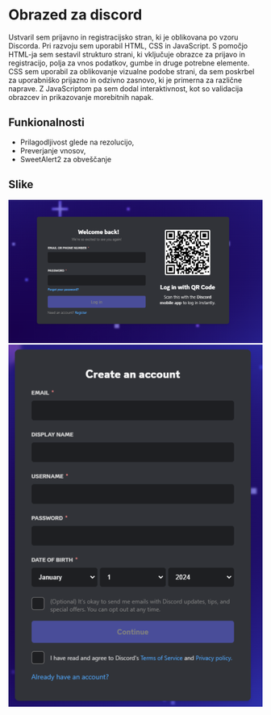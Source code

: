 
# Obrazed za discord

Ustvaril sem prijavno in registracijsko stran, ki je oblikovana po vzoru Discorda. Pri razvoju sem uporabil HTML, CSS in JavaScript. S pomočjo HTML-ja sem sestavil strukturo strani, ki vključuje obrazce za prijavo in registracijo, polja za vnos podatkov, gumbe in druge potrebne elemente. CSS sem uporabil za oblikovanje vizualne podobe strani, da sem poskrbel za uporabniško prijazno in odzivno zasnovo, ki je primerna za različne naprave. Z JavaScriptom pa sem dodal interaktivnost, kot so validacija obrazcev in prikazovanje morebitnih napak.


## Funkionalnosti
- Prilagodljivost glede na rezolucijo,
- Preverjanje vnosov,
- SweetAlert2 za obveščanje


## Slike

![App Screenshot](img/ss1.png)
![App Screenshot](img/ss2.png)

